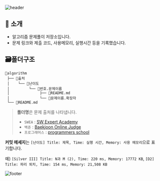 ![header](https://capsule-render.vercel.app/api?section=header&type=waving&height=200&text=Algorithm&fontAlign=70&fontAlignY=35&color=gradient&fontcolor=white)


## 📣 소개 
- 알고리즘 문제풀이 저장소입니다. 
- 문제 링크와 제출 코드, 사용메모리, 실행시간 등을 기록했습니다.


## 🗃️폴더구조

```
👾algorithm
 ├── 📁출처
 │    └── 📁난이도
 │         └── 📁번호.문제이름
 │              ├── 📄README.md
 │              └── 📄문제이름.확장자
 └── 📄README.md
```

>  **폴더명**은 문제 출처를 나타냅니다.
>
>  - `SWEA` : [SW Expert Academy](https://swexpertacademy.com/)
>  - `백준` : [Baekjoon Online Judge](https://www.acmicpc.net/)
>  - `프로그래머스` : [programmers school](https://school.programmers.co.kr/)


**커밋 메세지**는 `[난이도] Title: 제목, Time: 실행 시간, Memory: 사용 메모리`으로 표기합니다.

예)  `[Silver III] Title: N과 M (2), Time: 220 ms, Memory: 17772 KB`, `[D2] Title: 파리 퇴치, Time: 154 ms, Memory: 21,508 KB`
<br/>

![footer](https://capsule-render.vercel.app/api?section=footer&type=waving&color=gradient&fontcolor=white)

